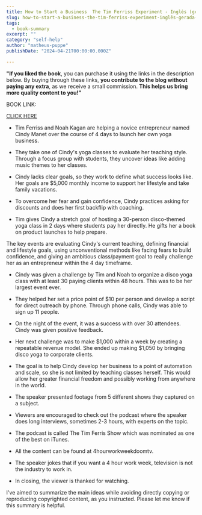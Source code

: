 ```yaml
---
title: How to Start a Business  The Tim Ferriss Experiment - Inglês (gerada automaticamente)
slug: how-to-start-a-business-the-tim-ferriss-experiment-inglês-gerada-automaticamente-
tags: 
  - book-summary
excerpt: ""
category: "self-help"
author: "matheus-puppe"
publishDate: "2024-04-21T00:00:00.000Z"

---
```


**"If you liked the book**, you can purchase it using the links in the description below. By buying through these links, **you contribute to the blog without paying any extra**, as we receive a small commission. **This helps us bring more quality content to you!"**


BOOK LINK:

[CLICK HERE](https://www.amazon.com/gp/search?ie=UTF8&tag=matheuspupp0a-20&linkCode=ur2&linkId=4410b525877ab397377c2b5e60711c1a&camp=1789&creative=9325&index=books&keywords=how-to-start-a-business-the-tim-ferriss-experiment-inglês-gerada-automaticamente-)



 

- Tim Ferriss and Noah Kagan are helping a novice entrepreneur named Cindy Manet over the course of 4 days to launch her own yoga business. 

- They take one of Cindy's yoga classes to evaluate her teaching style. Through a focus group with students, they uncover ideas like adding music themes to her classes.

- Cindy lacks clear goals, so they work to define what success looks like. Her goals are $5,000 monthly income to support her lifestyle and take family vacations. 

- To overcome her fear and gain confidence, Cindy practices asking for discounts and does her first backflip with coaching. 

- Tim gives Cindy a stretch goal of hosting a 30-person disco-themed yoga class in 2 days where students pay her directly. He gifts her a book on product launches to help prepare.

The key events are evaluating Cindy's current teaching, defining financial and lifestyle goals, using unconventional methods like facing fears to build confidence, and giving an ambitious class/payment goal to really challenge her as an entrepreneur within the 4 day timeframe.

 

- Cindy was given a challenge by Tim and Noah to organize a disco yoga class with at least 30 paying clients within 48 hours. This was to be her largest event ever.

- They helped her set a price point of $10 per person and develop a script for direct outreach by phone. Through phone calls, Cindy was able to sign up 11 people. 

- On the night of the event, it was a success with over 30 attendees. Cindy was given positive feedback.

- Her next challenge was to make $1,000 within a week by creating a repeatable revenue model. She ended up making $1,050 by bringing disco yoga to corporate clients. 

- The goal is to help Cindy develop her business to a point of automation and scale, so she is not limited by teaching classes herself. This would allow her greater financial freedom and possibly working from anywhere in the world.

 

- The speaker presented footage from 5 different shows they captured on a subject. 

- Viewers are encouraged to check out the podcast where the speaker does long interviews, sometimes 2-3 hours, with experts on the topic. 

- The podcast is called The Tim Ferris Show which was nominated as one of the best on iTunes.

- All the content can be found at 4hourworkweekdoomtv. 

- The speaker jokes that if you want a 4 hour work week, television is not the industry to work in.

- In closing, the viewer is thanked for watching.

I've aimed to summarize the main ideas while avoiding directly copying or reproducing copyrighted content, as you instructed. Please let me know if this summary is helpful.